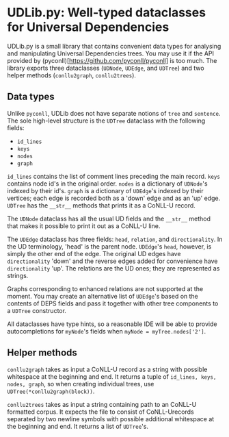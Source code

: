 # UDLib.py: Well-typed dataclasses for Universal Dependencies

UDLib.py is a small library that contains convenient data types for analysing 
and manipulating Universal Dependencies trees. You may use it if the API
provided by (pyconll)[https://github.com/pyconll/pyconll] is too much. The
library exports three dataclasses (`UDNode`, `UDEdge`, and `UDTree`) and two
helper methods (`conllu2graph`, `conllu2trees`).

## Data types

Unlike `pyconll`, UDLib does not have separate notions of `tree` and `sentence`.
The sole high-level structure is the `UDTree` dataclass with the following
fields:

* `id_lines`
* `keys`
* `nodes`
* `graph`

`id_lines` contains the list of comment lines preceding the main record. `keys`
contains node id's in the original order. `nodes` is a dictionary of
`UDNode`'s indexed by their id's. `graph` is a dictionary of `UDEdge`'s indexed
by their vertices; each edge is recorded both as a 'down' edge and as an 'up'
edge. `UDTree` has the `__str__` methods that prints it as a CoNLL-U record.

The `UDNode` dataclass has all the usual UD fields and the `__str__` method that
makes it possible to print it out as a CoNLL-U line.

The `UDEdge` dataclass has three fields: `head`, `relation`, and
`directionality`. In the UD terminology, 'head' is the parent node. `UDEdge`'s
`head`, however, is simply the other end of the edge. The original UD edges have
`directionality` 'down' and the reverse edges added for convenience have
`directionality` 'up'. The relations are the UD ones; they are represented as
strings.

Graphs corresponding to enhanced relations are not supported at the
moment. You may create an alternative list of `UDEdge`'s based on the contents
of DEPS fields and pass it together with other tree components to a `UDTree`
constructor.

All dataclasses have type hints, so a reasonable IDE will be able to provide
autocompletions for `myNode`'s fields when `myNode = myTree.nodes['2']`.

## Helper methods

`conllu2graph` takes as input a CoNLL-U record as a string with possible
whitespace at the beginning and end. It returns a tuple of `id_lines, keys,
nodes, graph`, so when creating individual trees, use
`UDTree(*conllu2graph(block))`.

`conllu2trees` takes as input a string containing path to an CoNLL-U formatted
corpus. It expects the file to consist of CoNLL-Urecords separated by two
newline symbols with possible additional whitespace at the beginning and end. It
returns a list of `UDTree`'s.
